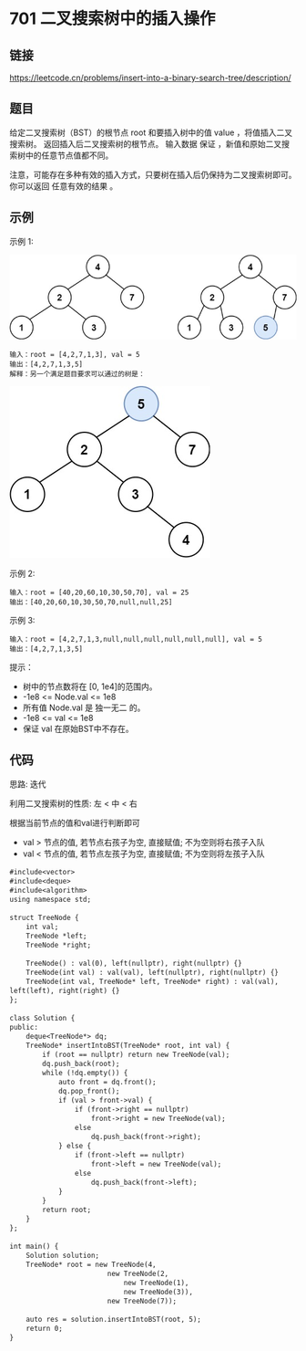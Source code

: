 # 701 二叉搜索树中的插入操作
## 链接
https://leetcode.cn/problems/insert-into-a-binary-search-tree/description/

## 题目 
给定二叉搜索树（BST）的根节点 root 和要插入树中的值 value ，将值插入二叉搜索树。 返回插入后二叉搜索树的根节点。 输入数据 保证 ，新值和原始二叉搜索树中的任意节点值都不同。

注意，可能存在多种有效的插入方式，只要树在插入后仍保持为二叉搜索树即可。 你可以返回 任意有效的结果 。

## 示例
示例 1:

![](img/31example1.jpg)

```
输入：root = [4,2,7,1,3], val = 5
输出：[4,2,7,1,3,5]
解释：另一个满足题目要求可以通过的树是：
```

![](img/31example2.jpg)

示例 2:
```
输入：root = [40,20,60,10,30,50,70], val = 25
输出：[40,20,60,10,30,50,70,null,null,25]
```
示例 3:
```
输入：root = [4,2,7,1,3,null,null,null,null,null,null], val = 5
输出：[4,2,7,1,3,5]
```

提示：

- 树中的节点数将在 [0, 1e4]的范围内。
- -1e8 <= Node.val <= 1e8
- 所有值 Node.val 是 独一无二 的。
- -1e8 <= val <= 1e8
- 保证 val 在原始BST中不存在。 

## 代码
思路: 迭代

利用二叉搜索树的性质: 左 < 中 < 右

根据当前节点的值和val进行判断即可
- val > 节点的值, 若节点右孩子为空, 直接赋值; 不为空则将右孩子入队
- val < 节点的值, 若节点左孩子为空, 直接赋值; 不为空则将左孩子入队

```
#include<vector>
#include<deque>
#include<algorithm>
using namespace std;

struct TreeNode {
	int val;
	TreeNode *left;
	TreeNode *right;
	
	TreeNode() : val(0), left(nullptr), right(nullptr) {}
	TreeNode(int val) : val(val), left(nullptr), right(nullptr) {}
	TreeNode(int val, TreeNode* left, TreeNode* right) : val(val), left(left), right(right) {}
};
	
class Solution {
public:
	deque<TreeNode*> dq;
    TreeNode* insertIntoBST(TreeNode* root, int val) {
    	if (root == nullptr) return new TreeNode(val);
		dq.push_back(root);
		while (!dq.empty()) {
			auto front = dq.front();
			dq.pop_front();
			if (val > front->val) {
				if (front->right == nullptr)
					front->right = new TreeNode(val);
				else
					dq.push_back(front->right);
			} else {
				if (front->left == nullptr)
					front->left = new TreeNode(val);
				else
					dq.push_back(front->left);
			}
		}
		return root;
    }
};

int main() {
	Solution solution;
	TreeNode* root = new TreeNode(4,
						new TreeNode(2,
							new TreeNode(1),
							new TreeNode(3)),
						new TreeNode(7));
							
	auto res = solution.insertIntoBST(root, 5);
	return 0;
}
```